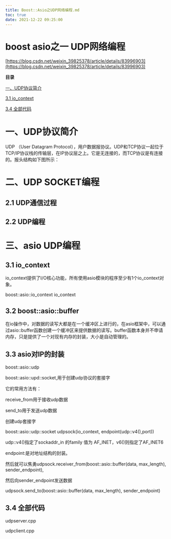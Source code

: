 ```yaml
---
title: Boost::Asio之UDP网络编程.md
toc: true
date: 2021-12-22 09:25:00
---
```

# boost asio之一 UDP网络编程

[https://blog.csdn.net/weixin_39825378/article/details/83996903](https://blog.csdn.net/weixin_39825378/article/details/83996903)

**目录**

[一、UDP协议简介](https://blog.csdn.net/weixin_39825378/article/details/83996903)

[3.1 io_context](https://blog.csdn.net/weixin_39825378/article/details/83996903)

[3.4 全部代码](https://blog.csdn.net/weixin_39825378/article/details/83996903)

# 一、UDP协议简介

UDP （User Datagram Protocol），用户数据报协议。UDP和TCP协议一起位于TCP/IP协议栈的传输层，在IP协议层之上。它是无连接的，而TCP协议是有连接的。报头结构如下图所示：

# 二、UDP SOCKET编程

## 2.1 UDP通信过程

## 2.2 UDP编程

# 三、asio UDP编程

## 3.1 io_context

io_context提供了I/O核心功能，所有使用asio模块的程序至少有1个io_context对象。

boost::asio::io_context io_context

## 3.2 boost::asio::buffer

在io操作中，对数据的读写大都是在一个缓冲区上进行的，在asio框架中，可以通过asio::buffer函数创建一个缓冲区来提供数据的读写。buffer函数本身并不申请内存，只是提供了一个对现有内存的封装，大小是自动管理的。

## 3.3 asio对IP的封装

boost::asio::udp

boost::asio::upd::socket,用于创建udp协议的套接字

它的常用方法有：

receive_from用于接收udp数据

send_to用于发送udp数据

创建udp套接字

boost::asio::udp::socket udpsock(io_context, endpoint(udp::v4(),port))

udp::v4()指定了sockaddr_in 的family 值为 AF_INET，v6()则指定了AF_INET6

endpoint:是对地址结构的封装。

然后就可以焦勇udpsock.receiver_from(boost::asio::buffer(data, max_length), sender_endpoint),

然后向sender_endpoint发送数据

udpsock.send_to(boost::asio::buffer(data, max_length), sender_endpoint)

## 3.4 全部代码

udpserver.cpp

udpclient.cpp